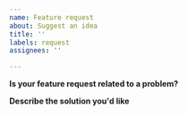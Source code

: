 ```yaml
---
name: Feature request
about: Suggest an idea
title: ''
labels: request
assignees: ''

---
```


**Is your feature request related to a problem?**
<!-- A clear and concise description of what the problem is. -->

**Describe the solution you'd like**
<!-- A clear and concise description of what you want to happen. -->
